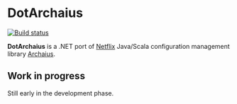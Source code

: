 # DotArchaius

[![Build status](https://ci.appveyor.com/api/projects/status/q05ryvac7e5lm6ad?svg=true)](https://ci.appveyor.com/project/marefr/dotarchaius)

**DotArchaius** is a .NET port of [Netflix](https://github.com/Netflix) Java/Scala configuration management library [Archaius](https://github.com/Netflix/archaius).

## Work in progress

Still early in the development phase.